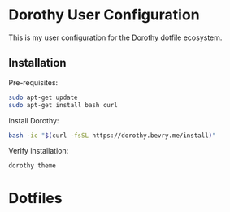 # Dorothy User Configuration

This is my user configuration for the [Dorothy](https://github.com/bevry/dorothy) dotfile ecosystem.

## Installation

Pre-requisites:
```bash
sudo apt-get update
sudo apt-get install bash curl
```

Install Dorothy:
```bash
bash -ic "$(curl -fsSL https://dorothy.bevry.me/install)"
```

Verify installation:
```bash
dorothy theme
```

# Dotfiles
